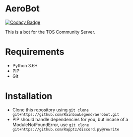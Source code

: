 # AeroBot
[![Codacy Badge](https://api.codacy.com/project/badge/Grade/22d1a2038b774edbb05ab0e4b50624cf)](https://app.codacy.com/app/RainbowLegend/aerobot?utm_source=github.com&utm_medium=referral&utm_content=RainbowLegend/aerobot&utm_campaign=Badge_Grade_Settings)

This is a bot for the TOS Community Server.

# Requirements
- Python 3.6+
- PIP
- Git

# Installation
- Clone this repository using `git clone git+https://github.com/RainbowLegend/aerobot.git`
- PIP should handle dependencies for you, but incase of a ModuleNotFoundError, use `git clone git+https://github.com/Rapptz/discord.py@rewrite`
